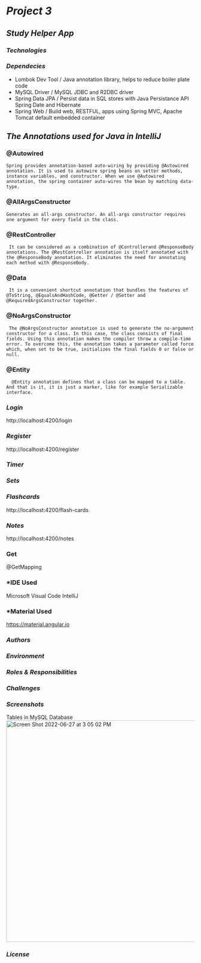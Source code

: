 # *Project 3*
## *Study Helper App*


### *Technologies*

### *Dependecies*
- Lombok Dev Tool /  Java annotation library, helps to reduce boiler plate code
- MySQL Driver /  MySQL JDBC and R2DBC driver
- Spring Data JPA /  Persist data in SQL stores with Java Persistance API Spring Date and Hibernate
- Spring Web /  Build web, RESTFUL, apps using Spring MVC, Apache Tomcat default embedded container

## *The Annotations used for Java in IntelliJ*
   ### **@Autowired**
    Spring provides annotation-based auto-wiring by providing @Autowired annotation. It is used to autowire spring beans on setter methods, instance variables, and constructor. When we use @Autowired annotation, the spring container auto-wires the bean by matching data-type.
  ### **@AllArgsConstructor**
    Generates an all-args constructor. An all-args constructor requires one argument for every field in the class.
  ### **@RestController**
     It can be considered as a combination of @Controllerand @ResponseBody annotations. The @RestController annotation is itself annotated with the @ResponseBody annotation. It eliminates the need for annotating each method with @ResponseBody.
### **@Data**
     It is a convenient shortcut annotation that bundles the features of @ToString, @EqualsAndHashCode, @Getter / @Setter and @RequiredArgsConstructor together.
### **@NoArgsConstructor** 
     The @NoArgsConstructor annotation is used to generate the no-argument constructor for a class. In this case, the class consists of final fields. Using this annotation makes the compiler throw a compile-time error. To overcome this, the annotation takes a parameter called force which, when set to be true, initializes the final fields 0 or false or null.
### **@Entity**      
      @Entity annotation defines that a class can be mapped to a table. And that is it, it is just a marker, like for example Serializable interface.

 ### *Login*
 http://localhost:4200/login
     
 ### *Register* 
 http://localhost:4200/register
 
 ### *Timer*
  
 ### *Sets*
 
 ### *Flashcards*
 http://localhost:4200/flash-cards
 ### *Notes*
 http://localhost:4200/notes
### Get
@GetMapping
### *IDE Used
Microsoft Visual Code
IntelliJ
### *Material Used
https://material.angular.io

 
### *Authors*
 
### *Environment*

### *Roles & Responsibilities*

### *Challenges*

### *Screenshots*
Tables in MySQL Database
<img width="591" alt="Screen Shot 2022-06-27 at 3 05 02 PM" src="https://user-images.githubusercontent.com/74020237/176016961-b22adda0-6693-4625-927c-bb9ca23be39a.png">

### *License*
     
     
 
